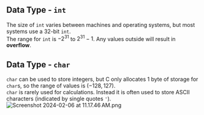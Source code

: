 ## Data Type - `int`
The size of `int` varies between machines and operating systems, but most systems use a 32-bit `int`. <br>
The range for `int` is $-2^{31}$ to $2^{31}-1$. Any values outside will result in **overflow**.

## Data Type - `char`
`char` can be used to store integers, but C only allocates 1 byte of storage for `char`s, so the range of values is $(-128, 127)$. <br>
`char` is rarely used for calculations. Instead it is often used to store ASCII characters (indicated by single quotes `'`). 
![Screenshot 2024-02-06 at 11.17.46 AM.png](https://prod-files-secure.s3.us-west-2.amazonaws.com/3d8a3062-f1f0-41f3-8318-5981366e30bd/f0e1a17b-417c-4bc8-883e-a89a3d8aa10f/Screenshot_2024-02-06_at_11.17.46_AM.png)
